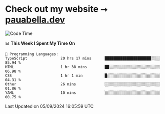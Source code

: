 # Check out my website ⭢ [pauabella.dev](https://pauabella.dev)

<!--START_SECTION:waka-->
![Code Time](http://img.shields.io/badge/Code%20Time-3%2C694%20hrs%2046%20mins-blue)

📊 **This Week I Spent My Time On** 

```text
💬 Programming Languages: 
TypeScript               20 hrs 17 mins      █████████████████████░░░░   85.94 % 
HTML                     1 hr 38 mins        ██░░░░░░░░░░░░░░░░░░░░░░░   06.98 % 
CSS                      1 hr 1 min          █░░░░░░░░░░░░░░░░░░░░░░░░   04.31 % 
Other                    26 mins             ░░░░░░░░░░░░░░░░░░░░░░░░░   01.86 % 
YAML                     10 mins             ░░░░░░░░░░░░░░░░░░░░░░░░░   00.75 % 
```


 Last Updated on 05/09/2024 16:05:59 UTC
<!--END_SECTION:waka-->
